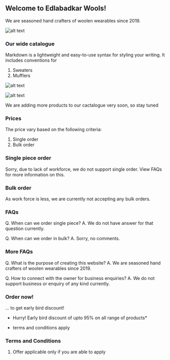 ## Welcome to Edlabadkar Wools!

We are seasoned hand crafters of woolen wearables since 2019.

![alt text](https://www.insofe.edu.in/assets/images/students/vivek-edlabadkar.jpg "Logo Title Text 1")

### Our wide catalogue

Markdown is a lightweight and easy-to-use syntax for styling your writing. It includes conventions for

1. Sweaters
2. Mufflers

![alt text](https://dtpmhvbsmffsz.cloudfront.net/posts/2017/01/05/586f10ca8f0fc4f4f5015f1a/m_586f10ca8f0fc4f4f5015f1d.jpg "Logo Title Text 1")

![alt text](https://shop.r10s.jp/teamiohenya/cabinet/kit2014-aki/kitkomono450-7.jpg "Logo Title Text 1")

We are adding more products to our cactalogue very soon, so stay tuned

### Prices

The price vary based on the following criteria:

1. Single order
2. Bulk order

### Single piece order

Sorry, due to lack of workforce, we do not support single order. View FAQs for more information on this.

### Bulk order

As work force is less, we are currently not accepting any bulk orders.

### FAQs

Q. When can we order single piece?
A. We do not have answer for that question currently.

Q. When can we order in bulk?
A. Sorry, no comments.

### More FAQs

Q. What is the purpose of creating this website?
A. We are seasoned hand crafters of woolen wearables since 2019.

Q. How to connect with the owner for business enquiries?
A. We do not support business or enquiry of any kind currently.

### Order now!
... to get early bird discount!

- Hurry! Early bird discount of upto 95% on all range of products*

* terms and conditions apply

### Terms and Conditions

1. Offer applicable only if you are able to apply
